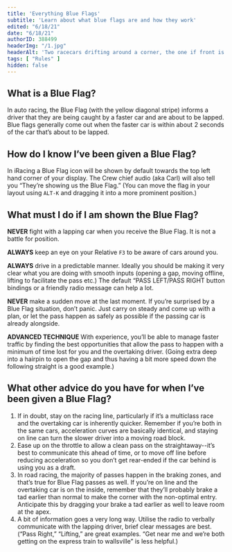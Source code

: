 ```yaml
---
title: 'Everything Blue Flags'
subtitle: 'Learn about what blue flags are and how they work'
edited: "6/18/21"
date: "6/18/21"
authorID: 388499
headerImg: "/1.jpg"
headerAlt: 'Two racecars drifting around a corner, the one if front is running a PA League livery'
tags: [ "Rules" ]
hidden: false
---
```


## What is a Blue Flag?
In auto racing, the Blue Flag (with the yellow diagonal stripe) informs a driver that they are being caught by a faster car and are about to be lapped. Blue flags generally come out when the faster car is within about 2 seconds of the car that’s about to be lapped.

## How do I know I’ve been given a Blue Flag?
In iRacing a Blue Flag icon will be shown by default towards the top left hand corner of your display. The Crew chief audio (aka Carl) will also tell you “They’re showing us the Blue Flag.” (You can move the flag in your layout using `ALT-K` and dragging it into a more prominent position.)

## What must I do if I am shown the Blue Flag?
**NEVER** fight with a lapping car when you receive the Blue Flag. It is not a battle for position.

**ALWAYS** keep an eye on your Relative `F3` to be aware of cars around you.

**ALWAYS** drive in a predictable manner. Ideally you should be making it very clear what you are doing with smooth inputs (opening a gap, moving offline, lifting to facilitate the pass etc.) The default “PASS LEFT/PASS RIGHT button bindings or a friendly radio message can help a lot.

**NEVER** make a sudden move at the last moment. If you’re surprised by a Blue Flag situation, don’t panic. Just carry on steady and come up with a plan, or let the pass happen as safely as possible if the passing car is already alongside.

**ADVANCED TECHNIQUE** With experience, you’ll be able to manage faster traffic by finding the best opportunities that allow the pass to happen with a minimum of time lost for you and the overtaking driver. (Going extra deep into a hairpin to open the gap and thus having a bit more speed down the following straight is a good example.)

## What other advice do you have for when I’ve been given a Blue Flag?
1. If in doubt, stay on the racing line, particularly if it’s a multiclass race and the overtaking car is inherently quicker. Remember if you’re both in the same cars, acceleration curves are basically identical, and staying on line can turn the slower driver into a moving road block.
2. Ease up on the throttle to allow a clean pass on the straightaway--it’s best to communicate this ahead of time, or to move off line before reducing acceleration so you don’t get rear-ended if the car behind is using you as a draft.
3. In road racing, the majority of passes happen in the braking zones, and that’s true for Blue Flag passes as well. If you’re on line and the overtaking car is on the inside, remember that they’ll probably brake a tad earlier than normal to make the corner with the non-optimal entry. Anticipate this by dragging your brake a tad earlier as well to leave room at the apex.
4. A bit of information goes a very long way. Utilise the radio to verbally communicate with the lapping driver, brief clear messages are best. (“Pass Right,” “Lifting,” are great examples. “Get near me and we’re both getting on the express train to wallsville” is less helpful.)